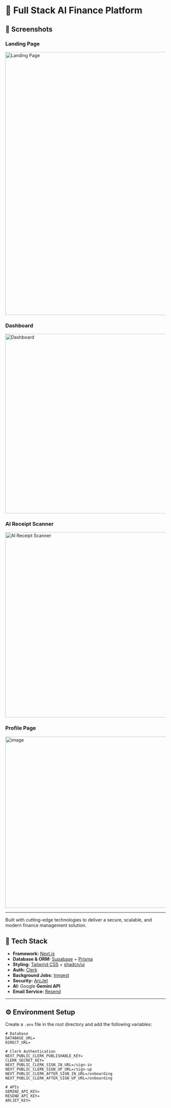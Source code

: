 # 💸 Full Stack AI Finance Platform  

## 📸 Screenshots  

### Landing Page  
<img width="1053" height="826" alt="Landing Page" src="https://github.com/user-attachments/assets/a232da5f-ea9e-4e6f-95cc-95590a3f6d11" />  

### Dashboard  
<img width="1020" height="564" alt="Dashboard" src="https://github.com/user-attachments/assets/e40832f3-df29-4e7a-96ce-c7b4ee1fe470" />  

### AI Receipt Scanner  
<img width="999" height="582" alt="AI Receipt Scanner" src="https://github.com/user-attachments/assets/dc7279f6-e8e8-4fe0-bdf6-b3c07c3b8807" />  

### Profile Page
<img width="640" height="538" alt="image" src="https://github.com/user-attachments/assets/5cc0eb6b-d515-45cc-a240-5f2ec9476ad0" />

---

Built with cutting-edge technologies to deliver a secure, scalable, and modern finance management solution.  

## 🚀 Tech Stack
- **Framework:** [Next.js](https://nextjs.org/)  
- **Database & ORM:** [Supabase](https://supabase.com/) + [Prisma](https://www.prisma.io/)  
- **Styling:** [Tailwind CSS](https://tailwindcss.com/) + [shadcn/ui](https://ui.shadcn.com/)  
- **Auth:** [Clerk](https://clerk.com/)  
- **Background Jobs:** [Inngest](https://www.inngest.com/)  
- **Security:** [ArcJet](https://arcjet.com/)  
- **AI:** Google **Gemini API**  
- **Email Service:** [Resend](https://resend.com/)  

---

## ⚙️ Environment Setup  

Create a `.env` file in the root directory and add the following variables:  

```env
# Database
DATABASE_URL=
DIRECT_URL=

# Clerk Authentication
NEXT_PUBLIC_CLERK_PUBLISHABLE_KEY=
CLERK_SECRET_KEY=
NEXT_PUBLIC_CLERK_SIGN_IN_URL=/sign-in
NEXT_PUBLIC_CLERK_SIGN_UP_URL=/sign-up
NEXT_PUBLIC_CLERK_AFTER_SIGN_IN_URL=/onboarding
NEXT_PUBLIC_CLERK_AFTER_SIGN_UP_URL=/onboarding

# APIs
GEMINI_API_KEY=
RESEND_API_KEY=
ARCJET_KEY=
